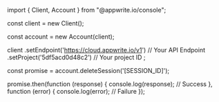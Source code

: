 import { Client, Account } from "@appwrite.io/console";

const client = new Client();

const account = new Account(client);

client
    .setEndpoint('https://cloud.appwrite.io/v1') // Your API Endpoint
    .setProject('5df5acd0d48c2') // Your project ID
;

const promise = account.deleteSession('[SESSION_ID]');

promise.then(function (response) {
    console.log(response); // Success
}, function (error) {
    console.log(error); // Failure
});